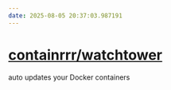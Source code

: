 ```yaml
---
date: 2025-08-05 20:37:03.987191
---
```


# [containrrr/watchtower](https://github.com/containrrr/watchtower)

auto updates your Docker containers